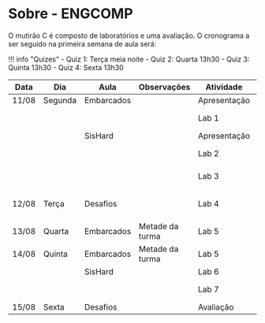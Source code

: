 # Sobre - ENGCOMP

O mutirão C é composto de laboratórios e uma avaliação. O cronograma a ser seguido na primeira semana de aula será:

!!! info "Quizes"
    - Quiz 1: Terça meia noite
    - Quiz 2: Quarta 13h30
    - Quiz 3: Quinta 13h30
    - Quiz 4: Sexta 13h30

| Data  | Dia     | Aula       | Observações       | Atividade    | Conteúdo                   |
|-------|---------|------------|-------------------|--------------|----------------------------|
| 11/08 | Segunda | Embarcados |                   | Apresentação |                            |
|       |         |            |                   | Lab 1        | Conceitos básicos          |
|       |         | SisHard    |                   | Apresentação |                            |
|       |         |            |                   | Lab 2        | Lógica de programação      |
|       |         |            |                   | Lab 3        | Compilação com GCC         |
| 12/08 | Terça   | Desafios   |                   | Lab 4        | Arrays, strings e matrizes |
| 13/08 | Quarta  | Embarcados | Metade da turma   | Lab 5        | Ponteiros e structs        |
| 14/08 | Quinta  | Embarcados | Metade da turma   | Lab 5        | Ponteiros e structs        |
|       |         | SisHard    |                   | Lab 6        | Prática                    |
|       |         |            |                   | Lab 7        | Escopo de variáveis        |
| 15/08 | Sexta   | Desafios   |                   | Avaliação    | Prova                      |
